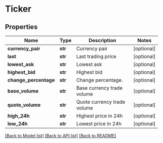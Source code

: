 # Ticker

## Properties
Name | Type | Description | Notes
------------ | ------------- | ------------- | -------------
**currency_pair** | **str** | Currency pair | [optional] 
**last** | **str** | Last trading price | [optional] 
**lowest_ask** | **str** | Lowest ask | [optional] 
**highest_bid** | **str** | Highest bid | [optional] 
**change_percentage** | **str** | Change percentage. | [optional] 
**base_volume** | **str** | Base currency trade volume | [optional] 
**quote_volume** | **str** | Quote currency trade volume | [optional] 
**high_24h** | **str** | Highest price in 24h | [optional] 
**low_24h** | **str** | Lowest price in 24h | [optional] 

[[Back to Model list]](../README.md#documentation-for-models) [[Back to API list]](../README.md#documentation-for-api-endpoints) [[Back to README]](../README.md)


